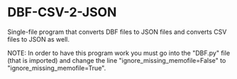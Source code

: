 # DBF-CSV-2-JSON
Single-file program that converts DBF files to JSON files and converts CSV files to JSON as well.

NOTE:
  In order to have this program work you must go into the "DBF.py" file (that is imported) and change the line 
  "ignore_missing_memofile=False" to "ignore_missing_memofile=True".
